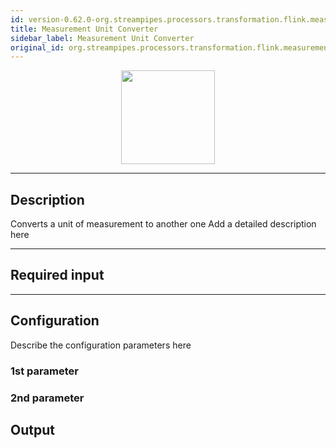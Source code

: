 ```yaml
---
id: version-0.62.0-org.streampipes.processors.transformation.flink.measurement-unit-converter
title: Measurement Unit Converter
sidebar_label: Measurement Unit Converter
original_id: org.streampipes.processors.transformation.flink.measurement-unit-converter
---
```




<p align="center"> 
    <img src="/img/pipeline-elements/org.streampipes.processors.transformation.flink.measurement-unit-converter/icon.png" width="150px;" class="pe-image-documentation"/>
</p>

***

## Description

Converts a unit of measurement to another one
Add a detailed description here

***

## Required input


***

## Configuration

Describe the configuration parameters here

### 1st parameter


### 2nd parameter

## Output
